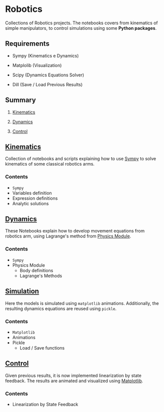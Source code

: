 # Robotics

Collections of Robotics projects. The notebooks covers from kinematics of simple manipulators, to control simulations using some **Python packages**.

## Requirements

* Sympy (Kinematics e Dynamics)

* Matplolib (Visualization)

* Scipy (Dynamics Equations Solver)

* Dill (Save / Load Previous Results)

## Summary

1. [Kinematics](#kinematics)

2. [Dynamics](#dynamics)

3. [Control](#control)

## [Kinematics](https://github.com/Fernandohf/Robotica-Projetos/tree/master/1-Kinematics)

Collection of notebooks and scripts explaining how to use [Sympy](http://www.sympy.org/pt/index.html) to solve kinematics of some classical robotics arms. 
### Contents
 - `Sympy`
  - Variables definition
  - Expression definitions
  - Analytic solutions

## [Dynamics](https://github.com/Fernandohf/Robotica-Projetos/tree/master/2-Dynamics)

These Notebooks explain how to develop movement equations from robotics arm, using Lagrange's method from [Physics Module](http://docs.sympy.org/latest/modules/physics/index.html).
### Contents
 - `Sympy`
  - Physics Module
    - Body definitions
    - Lagrange's Methods

## [Simulation](https://github.com/Fernandohf/Robotica-Projetos/tree/master/3-Simulation)
Here the models is simulated using `matplotlib` animations. Additionally, the resulting dynamics equations are reused using `pickle`.
### Contents
 - `Matplotlib`
  - Animations
- Pickle
  - Load / Save functions

## [Control](https://github.com/Fernandohf/Robotica-Projetos/tree/master/4-Control)

Given previous results, it is now implemented linearization by state feedback. The results are animated and visualized using [Matplotlib](https://matplotlib.org/).

### Contents
 - Linearization by State Feedback
